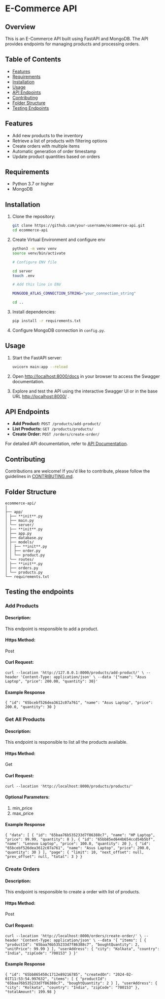 # E-Commerce API

## Overview

This is an E-Commerce API built using FastAPI and MongoDB. The API provides endpoints for managing products and processing orders.

## Table of Contents

- [Features](#features)
- [Requirements](#requirements)
- [Installation](#installation)
- [Usage](#usage)
- [API Endpoints](#api-endpoints)
- [Contributing](#contributing)
- [Folder Structure](#folder-structure)
- [Testing Endpoints](#license)

## Features

- Add new products to the inventory
- Retrieve a list of products with filtering options
- Create orders with multiple items
- Automatic generation of order timestamp
- Update product quantities based on orders

## Requirements

- Python 3.7 or higher
- MongoDB

## Installation

1. Clone the repository:

   ```bash
   git clone https://github.com/your-username/ecommerce-api.git
   cd ecommerce-api
   ```

2. Create Virtual Environment and configure env

   ```bash
   python3 -m venv venv
   source venv/bin/activate

   # Configure ENV file

   cd server
   touch .env

   # Add this line in ENV

   MONGODB_ATLAS_CONNECTION_STRING="your_connection_string"

   cd ..

   ```

3. Install dependencies:

   ```bash
   pip install -r requirements.txt
   ```

4. Configure MongoDB connection in `config.py`.

## Usage

1. Start the FastAPI server:

   ```bash
   uvicorn main:app --reload
   ```

2. Open [http://localhost:8000/docs](http://localhost:8000/docs) in your browser to access the Swagger documentation.

3. Explore and test the API using the interactive Swagger UI or in the base URL [http://localhost:8000/](http://localhost:8000/) .

## API Endpoints

- **Add Product:** `POST /products/add-product/`
- **List Products:** `GET /products/products/`
- **Create Order:** `POST /orders/create-order/`

For detailed API documentation, refer to [API Documentation](http://localhost:8000/docs).

## Contributing

Contributions are welcome! If you'd like to contribute, please follow the guidelines in [CONTRIBUTING.md](CONTRIBUTING.md).

## Folder Structure

```
ecommerce-api/
│
├── app/
│ ├── **init**.py
│ ├── main.py
│ └── server/
│ ├── **init**.py
│ ├── app.py
│ ├── database.py
│ ├── models/
│ │ ├── **init**.py
│ │ ├── order.py
│ │ └── product.py
│ └── routes/
│ ├── **init**.py
│ ├── orders.py
│ └── products.py
└── requirements.txt
```

## Testing the endpoints

### Add Products

#### Description:

This endpoint is responsible to add a product.

#### Https Method:

Post

#### Curl Request:

`curl --location 'http://127.0.0.1:8000/products/add-product/' \
--header 'Content-Type: application/json' \
--data '{"name": "Asus Laptop", "price": 200.00, "quantity": 30}'`

#### Example Response

`{
    "id": "65bcebf526dea3612c07a761",
    "name": "Asus Laptop",
    "price": 200.0,
    "quantity": 30
}`

### Get All Products

#### Description:

This endpoint is responsible to list all the products available.

#### Https Method:

Get

#### Curl Request:

`curl --location 'http://localhost:8000/products/products/'`

#### Optional Parameters:

1. min_price
2. max_price

#### Example Response

`{
    "data": [
        {
            "id": "65baa76b535233d7f86388c7",
            "name": "HP Laptop",
            "price": 99.99,
            "quantity": 8
        },
        {
            "id": "65bb85ed644b654ccd54b5bf",
            "name": "Lenovo Laptop",
            "price": 100.0,
            "quantity": 20
        },
        {
            "id": "65bcebf526dea3612c07a761",
            "name": "Asus Laptop",
            "price": 200.0,
            "quantity": 30
        }
    ],
    "page": {
        "limit": 10,
        "next_offset": null,
        "prev_offset": null,
        "total": 3
    }
}`

### Create Orders

#### Description:

This endpoint is responsible to create a order with list of products.

#### Https Method:

Post

#### Curl Request:

`curl --location 'http://localhost:8000/orders/create-order/' \
--header 'Content-Type: application/json' \
--data '{
  "items": [
    {
      "productId": "65baa76b535233d7f86388c7",
      "boughtQuantity": 2,
      "unitPrice": 99.99
    }
  ],
  "userAddress": {
    "city": "Kolkata",
    "country": "India",
    "zipCode": "700153"
  }
}'`

#### Example Response

`{
    "id": "65bb865450c1712e89216785",
    "createdOn": "2024-02-01T11:53:54.997632",
    "items": [
        {
            "productId": "65baa76b535233d7f86388c7",
            "boughtQuantity": 2
        }
    ],
    "userAddress": {
        "city": "Kolkata",
        "country": "India",
        "zipCode": "700153"
    },
    "totalAmount": 199.98
}`
